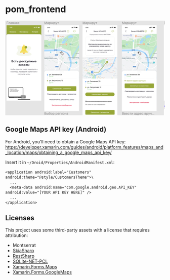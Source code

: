 
# pom_frontend

<img src="https://github.com/ahpushkin/pomidoros.front/blob/master/Screenshots/example.png" />

## Google Maps API key (Android)
For Android, you'll need to obtain a Google Maps API key:
https://developer.xamarin.com/guides/android/platform_features/maps_and_location/maps/obtaining_a_google_maps_api_key/

Insert it in `~/Droid/Properties/AndroidManifest.xml`:

    <application android:label="Customers" android:theme="@style/CustomersTheme">\
      ...
      <meta-data android:name="com.google.android.geo.API_KEY" android:value="[YOUR API KEY HERE]" />
      ...
    </application>

## Licenses

This project uses some third-party assets with a license that requires attribution:

- Montserrat
- [SkiaSharp](https://www.nuget.org/packages/SkiaSharp)
- [RestSharp](https://www.nuget.org/packages/RestSharp)
- [ SQLite-NET-PCL](https://github.com/xamarin/googlemaps)
- [Xamarin.Forms.Maps](https://github.com/xamarin/googlemaps)
- [Xamarin.Forms.GoogleMaps](https://github.com/xamarin/googlemaps)
